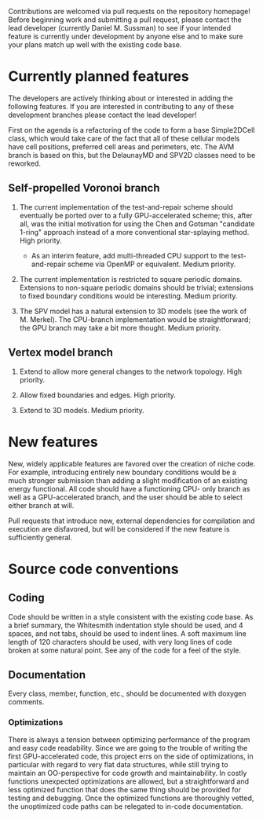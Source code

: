 Contributions are welcomed via pull requests on the repository homepage! Before beginning work and
submitting a pull request, please contact the lead developer (currently Daniel M. Sussman) to see
if your intended feature is currently under development by anyone else and to make sure your plans
match up well with the existing code base.

# Currently planned features

The developers are actively thinking about or interested in adding the following features. If you
are interested in contributing to any of these development branches please contact the lead developer!

First on the agenda is a refactoring of the code to form a base Simple2DCell class, which would
take care of the fact that all of these cellular models have cell positions, preferred cell areas
and perimeters, etc. The AVM branch is based on this, but the DelaunayMD and SPV2D classes need to
be reworked.

## Self-propelled Voronoi branch

1. The current implementation of the test-and-repair scheme should eventually be ported over to a
fully GPU-accelerated scheme; this, after all, was the initial motivation for using the Chen and
Gotsman "candidate 1-ring" approach instead of a more conventional star-splaying method. High
priority.  
    - As an interim feature, add multi-threaded CPU support to the test-and-repair scheme via OpenMP or equivalent. Medium priority.
2. The current implementation is restricted to square periodic domains. Extensions to non-square
periodic domains should be trivial; extensions to fixed boundary conditions would be interesting.
Medium priority.

3. The SPV model has a natural extension to 3D models (see the work of M. Merkel). The CPU-branch
implementation would be straightforward; the GPU branch may take a bit more thought. Medium
priority.

## Vertex model branch

1. Extend to allow more general changes to the network topology. High priority.

2. Allow fixed boundaries and edges. High priority.

3. Extend to 3D models. Medium priority.


# New features

New, widely applicable features are favored over the creation of niche code. For example,
introducing entirely new boundary conditions would be a much stronger submission than adding a
slight modification of an existing energy functional. All code should have a functioning CPU-
only branch as well as a GPU-accelerated branch, and the user should be able to select either
branch at will.

Pull requests that introduce new, external dependencies for compilation and execution are
disfavored, but will be considered if the new feature is sufficiently general.

# Source code conventions

## Coding

Code should be written in a style consistent with the existing code base. As a brief summary, the
Whitesmith indentation style should be used, and 4 spaces, and not tabs, should be used to indent
lines. A soft maximum line length of 120 characters should be used, with very long lines of code
broken at some natural point. See any of the code for a feel of the style.

## Documentation

Every class, member, function, etc., should be documented with doxygen comments.

### Optimizations

There is always a tension between optimizing performance of the program and easy code readability.
Since we are going to the trouble of writing the first GPU-accelerated code, this project errs on
the side of optimizations, in particular with regard to very flat data structures, while still
trying to maintain an OO-perspective for code growth and maintainability. In costly functions
unexpected optimizations are allowed, but a straightforward and less optimized function that does
the same thing should be provided for testing and debugging. Once the optimized functions are
thoroughly vetted, the unoptimized code paths can be relegated to in-code documentation.

